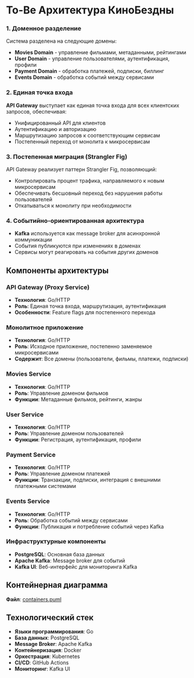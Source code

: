 # To-Be Архитектура КиноБездны

### 1. Доменное разделение
Система разделена на следующие домены:
- **Movies Domain** - управление фильмами, метаданными, рейтингами
- **User Domain** - управление пользователями, аутентификация, профили
- **Payment Domain** - обработка платежей, подписки, биллинг
- **Events Domain** - обработка событий между сервисами

### 2. Единая точка входа
**API Gateway** выступает как единая точка входа для всех клиентских запросов, обеспечивая:
- Унифицированный API для клиентов
- Аутентификацию и авторизацию
- Маршрутизацию запросов к соответствующим сервисам
- Постепенный переход от монолита к микросервисам

### 3. Постепенная миграция (Strangler Fig)
API Gateway реализует паттерн Strangler Fig, позволяющий:
- Контролировать процент трафика, направляемого к новым микросервисам
- Обеспечивать бесшовный переход без нарушения работы пользователей
- Откатываться к монолиту при необходимости

### 4. Событийно-ориентированная архитектура
- **Kafka** используется как message broker для асинхронной коммуникации
- События публикуются при изменениях в доменах
- Сервисы могут реагировать на события других доменов

## Компоненты архитектуры

### API Gateway (Proxy Service)
- **Технология**: Go/HTTP
- **Роль**: Единая точка входа, маршрутизация, аутентификация
- **Особенности**: Feature flags для постепенного перехода

### Монолитное приложение
- **Технология**: Go/HTTP
- **Роль**: Исходное приложение, постепенно заменяемое микросервисами
- **Содержит**: Все домены (пользователи, фильмы, платежи, подписки)

### Movies Service
- **Технология**: Go/HTTP
- **Роль**: Управление доменом фильмов
- **Функции**: Метаданные фильмов, рейтинги, жанры

### User Service
- **Технология**: Go/HTTP
- **Роль**: Управление доменом пользователей
- **Функции**: Регистрация, аутентификация, профили

### Payment Service
- **Технология**: Go/HTTP
- **Роль**: Управление доменом платежей
- **Функции**: Транзакции, подписки, интеграция с внешними платежными системами

### Events Service
- **Технология**: Go/HTTP
- **Роль**: Обработка событий между сервисами
- **Функции**: Публикация и потребление событий через Kafka

### Инфраструктурные компоненты
- **PostgreSQL**: Основная база данных
- **Apache Kafka**: Message broker для событий
- **Kafka UI**: Веб-интерфейс для мониторинга Kafka

## Контейнерная диаграмма
**Файл**: [containers.puml](containers.puml)

## Технологический стек

- **Языки программирования**: Go
- **База данных**: PostgreSQL
- **Message Broker**: Apache Kafka
- **Контейнеризация**: Docker
- **Оркестрация**: Kubernetes
- **CI/CD**: GitHub Actions
- **Мониторинг**: Kafka UI